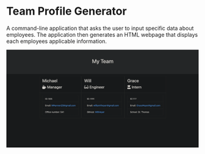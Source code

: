 # Team Profile Generator
A command-line application that asks the user to input specific data about employees. The application then generates an HTML webpage that displays each employees applicable information. 

![image](https://raw.githubusercontent.com/WillHeyer/Team-Profile-Generator/main/Assets/Screen%20Shot%202021-02-01%20at%204.08.54%20PM.png)
